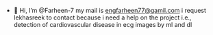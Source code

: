 - 👋 Hi, I’m @Farheen-7
my mail is engfarheen77@gamil.com
i request lekhasreek to contact because i need a help on the project i.e., detection of cardiovascular disease in ecg images by ml and dl
<!---
Farheen-7/Farheen-7 is a ✨ special ✨ repository because its `README.md` (this file) appears on your GitHub profile.
You can click the Preview link to take a look at your changes.
--->
